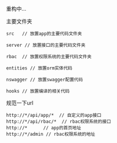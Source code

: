 重构中...

主要文件夹

    src   // 放置app的主要代码文件夹

    server // 放置接口的主要代码文件夹

    rbac  // 放置权限系统的主要代码文件夹

    entities // 放置orm实体代码

    nswagger // 放置swagger配置代码

    hooks // 放置编译的相关代码


规范一下url

    http://*/api/app/*  // 自定义的app接口
    http://*/api/rbac/*  // rbac权限系统的接口
    http://*      // app的首页地址
    http://*/admin // rbac权限系统的地址